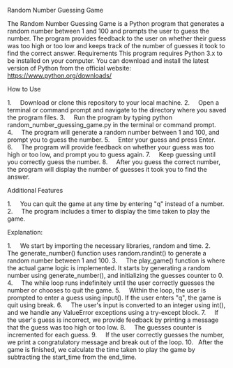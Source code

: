Random Number Guessing Game

The Random Number Guessing Game is a Python program that generates a random number between 1 and 100 and prompts the user to guess the number. The program provides feedback to the user on whether their guess was too high or too low and keeps track of the number of guesses it took to find the correct answer.
Requirements
This program requires Python 3.x to be installed on your computer. You can download and install the latest version of Python from the official website: https://www.python.org/downloads/

How to Use

1.     Download or clone this repository to your local machine.
2.     Open a terminal or command prompt and navigate to the directory where you saved the program files.
3.     Run the program by typing python random_number_guessing_game.py in the terminal or command prompt.
4.     The program will generate a random number between 1 and 100, and prompt you to guess the number.
5.     Enter your guess and press Enter.
6.     The program will provide feedback on whether your guess was too high or too low, and prompt you to guess again.
7.     Keep guessing until you correctly guess the number.
8.     After you guess the correct number, the program will display the number of guesses it took you to find the answer.

Additional Features

1.     You can quit the game at any time by entering "q" instead of a number.
2.     The program includes a timer to display the time taken to play the game.

Explanation:

1.     We start by importing the necessary libraries, random and time.
2.     The generate_number() function uses random.randint() to generate a random number between 1 and 100.
3.     The play_game() function is where the actual game logic is implemented. It starts by generating a random number using generate_number(), and initializing the guesses counter to 0.
4.     The while loop runs indefinitely until the user correctly guesses the number or chooses to quit the game.
5.     Within the loop, the user is prompted to enter a guess using input(). If the user enters "q", the game is quit using break.
6.     The user's input is converted to an integer using int(), and we handle any ValueError exceptions using a try-except block.
7.     If the user's guess is incorrect, we provide feedback by printing a message that the guess was too high or too low.
8.     The guesses counter is incremented for each guess.
9.     If the user correctly guesses the number, we print a congratulatory message and break out of the loop.
10.   After the game is finished, we calculate the time taken to play the game by subtracting the start_time from the end_time.
